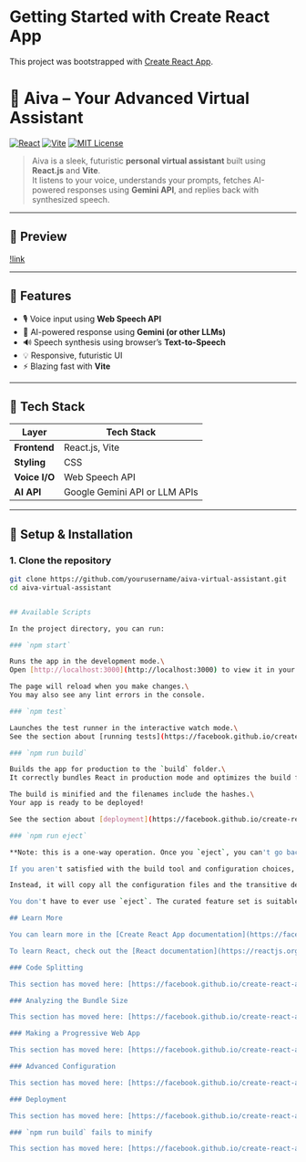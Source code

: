 # Getting Started with Create React App

This project was bootstrapped with [Create React App](https://github.com/facebook/create-react-app).


# 💬 Aiva – Your Advanced Virtual Assistant

[![React](https://img.shields.io/badge/React-20232A?style=for-the-badge&logo=react&logoColor=61DAFB)](https://reactjs.org/)
[![Vite](https://img.shields.io/badge/Vite-646CFF?style=for-the-badge&logo=vite&logoColor=white)](https://vitejs.dev/)
[![MIT License](https://img.shields.io/badge/License-MIT-yellow.svg?style=for-the-badge)](LICENSE)

> Aiva is a sleek, futuristic **personal virtual assistant** built using **React.js** and **Vite**.  
> It listens to your voice, understands your prompts, fetches AI-powered responses using **Gemini API**, and replies back with synthesized speech.

---

## 📸 Preview

[!link](https://sahilvirtualassistant.netlify.app/)

---

## 🌟 Features

- 🎙️ Voice input using **Web Speech API**
- 🧠 AI-powered response using **Gemini (or other LLMs)**
- 🔊 Speech synthesis using browser’s **Text-to-Speech**
- 💡 Responsive, futuristic UI
- ⚡ Blazing fast with **Vite**

---

## 🧱 Tech Stack

| Layer         | Tech Stack              |
|--------------|--------------------------|
| **Frontend**  | React.js, Vite           |
| **Styling**   | CSS  |
| **Voice I/O** | Web Speech API           |
| **AI API**    |Google Gemini API or LLM APIs   |

---

## 🔧 Setup & Installation

### 1. Clone the repository

```bash
git clone https://github.com/yourusername/aiva-virtual-assistant.git
cd aiva-virtual-assistant


## Available Scripts

In the project directory, you can run:

### `npm start`

Runs the app in the development mode.\
Open [http://localhost:3000](http://localhost:3000) to view it in your browser.

The page will reload when you make changes.\
You may also see any lint errors in the console.

### `npm test`

Launches the test runner in the interactive watch mode.\
See the section about [running tests](https://facebook.github.io/create-react-app/docs/running-tests) for more information.

### `npm run build`

Builds the app for production to the `build` folder.\
It correctly bundles React in production mode and optimizes the build for the best performance.

The build is minified and the filenames include the hashes.\
Your app is ready to be deployed!

See the section about [deployment](https://facebook.github.io/create-react-app/docs/deployment) for more information.

### `npm run eject`

**Note: this is a one-way operation. Once you `eject`, you can't go back!**

If you aren't satisfied with the build tool and configuration choices, you can `eject` at any time. This command will remove the single build dependency from your project.

Instead, it will copy all the configuration files and the transitive dependencies (webpack, Babel, ESLint, etc) right into your project so you have full control over them. All of the commands except `eject` will still work, but they will point to the copied scripts so you can tweak them. At this point you're on your own.

You don't have to ever use `eject`. The curated feature set is suitable for small and middle deployments, and you shouldn't feel obligated to use this feature. However we understand that this tool wouldn't be useful if you couldn't customize it when you are ready for it.

## Learn More

You can learn more in the [Create React App documentation](https://facebook.github.io/create-react-app/docs/getting-started).

To learn React, check out the [React documentation](https://reactjs.org/).

### Code Splitting

This section has moved here: [https://facebook.github.io/create-react-app/docs/code-splitting](https://facebook.github.io/create-react-app/docs/code-splitting)

### Analyzing the Bundle Size

This section has moved here: [https://facebook.github.io/create-react-app/docs/analyzing-the-bundle-size](https://facebook.github.io/create-react-app/docs/analyzing-the-bundle-size)

### Making a Progressive Web App

This section has moved here: [https://facebook.github.io/create-react-app/docs/making-a-progressive-web-app](https://facebook.github.io/create-react-app/docs/making-a-progressive-web-app)

### Advanced Configuration

This section has moved here: [https://facebook.github.io/create-react-app/docs/advanced-configuration](https://facebook.github.io/create-react-app/docs/advanced-configuration)

### Deployment

This section has moved here: [https://facebook.github.io/create-react-app/docs/deployment](https://facebook.github.io/create-react-app/docs/deployment)

### `npm run build` fails to minify

This section has moved here: [https://facebook.github.io/create-react-app/docs/troubleshooting#npm-run-build-fails-to-minify](https://facebook.github.io/create-react-app/docs/troubleshooting#npm-run-build-fails-to-minify)
